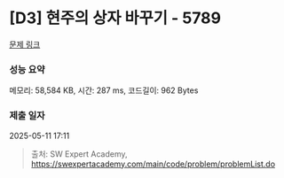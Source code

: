 # [D3] 현주의 상자 바꾸기 - 5789 

[문제 링크](https://swexpertacademy.com/main/code/problem/problemDetail.do?contestProbId=AWYygN36Qn8DFAVm) 

### 성능 요약

메모리: 58,584 KB, 시간: 287 ms, 코드길이: 962 Bytes

### 제출 일자

2025-05-11 17:11



> 출처: SW Expert Academy, https://swexpertacademy.com/main/code/problem/problemList.do